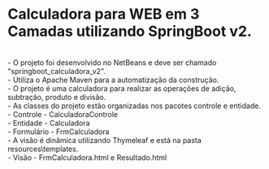 # Calculadora para WEB em 3 Camadas utilizando SpringBoot v2.

<br>
 - O projeto foi desenvolvido no NetBeans e deve ser chamado "springboot_calculadora_v2".<br>
 - Utiliza o Apache Maven para a automatização da construção.<br>
 - O projeto é uma calculadora para realizar as operações de adição, subtração, produto e divisão.<br>
 - As classes do projeto estão organizadas nos pacotes controle e entidade.<br>    
    - Controle - CalculadoraControle<br>
    - Entidade - Calculadora<br>
    - Formulário - FrmCalculadora<br>
 - A visão é dinâmica utilizando Thymeleaf e está na pasta resources\templates.<br>
    - Visão - FrmCalculadora.html e Resultado.html<br>
 